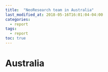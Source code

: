 ```yaml
---
title:  "NeoResearch team in Australia"
last_modified_at: 2018-05-16T16:01:04-04:00
categories:
  - report
tags:
  - report
toc: true
---
```

# Australia

